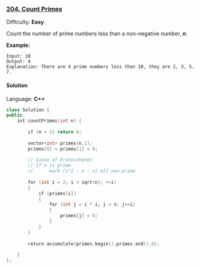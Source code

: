 ### [204\. Count Primes](https://leetcode.com/problems/count-primes/)

Difficulty: **Easy**


Count the number of prime numbers less than a non-negative number, **_n_**.

**Example:**

```
Input: 10
Output: 4
Explanation: There are 4 prime numbers less than 10, they are 2, 3, 5, 7.
```


#### Solution

Language: **C++**

```c++
class Solution {
public:
    int countPrimes(int n) {
        
        if (n < 3) return 0;
        
        vector<int> primes(n,1);
        primes[0] = primes[1] = 0;
        
        // Sieve of Eratosthenes
        // If x is prime
        //      mark [x^2 : x : n] all non-prime
        
        for (int i = 2; i < sqrt(n); ++i)
        {
            if (primes[i])
            {
                for (int j = i * i; j < n; j+=i)
                {
                    primes[j] = 0;
                }
            }
        }
        
        return accumulate(primes.begin(),primes.end(),0);
        
    }
};
```
